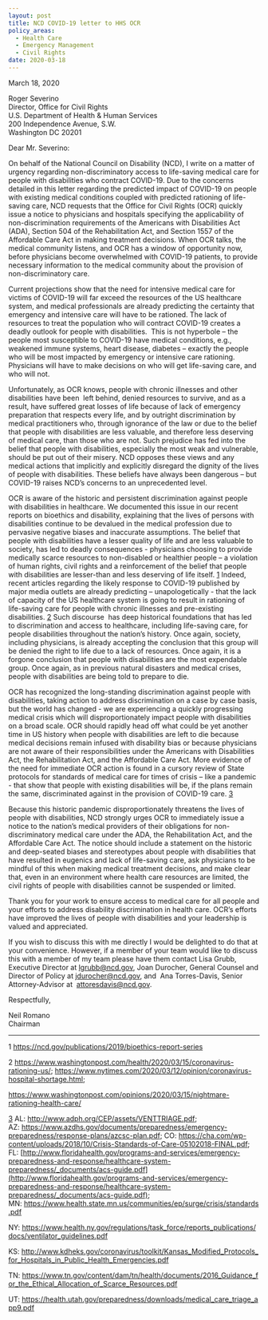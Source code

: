```yaml
---
layout: post
title: NCD COVID-19 letter to HHS OCR
policy_areas:
  - Health Care
  - Emergency Management
  - Civil Rights
date: 2020-03-18
---
```

M﻿arch 18, 2020

Roger Severino\
Director, Office for Civil Rights\
U.S. Department of Health & Human Services\
200 Independence Avenue, S.W.\
Washington DC 20201

Dear Mr. Severino:

On behalf of the National Council on Disability (NCD), I write on a matter of urgency regarding non-discriminatory access to life-saving medical care for people with disabilities who contract COVID-19. Due to the concerns detailed in this letter regarding the predicted impact of COVID-19 on people with existing medical conditions coupled with predicted rationing of life-saving care, NCD requests that the Office for Civil Rights (OCR) quickly issue a notice to physicians and hospitals specifying the applicability of non-discrimination requirements of the Americans with Disabilities Act (ADA), Section 504 of the Rehabilitation Act, and Section 1557 of the Affordable Care Act in making treatment decisions. When OCR talks, the medical community listens, and OCR has a window of opportunity now, before physicians become overwhelmed with COVID-19 patients, to provide necessary information to the medical community about the provision of non-discriminatory care.

Current projections show that the need for intensive medical care for victims of COVID-19 will far exceed the resources of the US healthcare system, and medical professionals are already predicting the certainty that emergency and intensive care will have to be rationed. The lack of resources to treat the population who will contract COVID-19 creates a deadly outlook for people with disabilities.  This is not hyperbole – the people most susceptible to COVID-19 have medical conditions, e.g., weakened immune systems, heart disease, diabetes – exactly the people who will be most impacted by emergency or intensive care rationing. Physicians will have to make decisions on who will get life-saving care, and who will not.

Unfortunately, as OCR knows, people with chronic illnesses and other disabilities have been  left behind, denied resources to survive, and as a result, have suffered great losses of life because of lack of emergency preparation that respects every life, and by outright discrimination by medical practitioners who, through ignorance of the law or due to the belief that people with disabilities are less valuable, and therefore less deserving of medical care, than those who are not. Such prejudice has fed into the belief that people with disabilities, especially the most weak and vulnerable, should be put out of their misery. NCD opposes these views and any medical actions that implicitly and explicitly disregard the dignity of the lives of people with disabilities. These beliefs have always been dangerous – but COVID-19 raises NCD’s concerns to an unprecedented level.

OCR is aware of the historic and persistent discrimination against people with disabilities in healthcare. We documented this issue in our recent reports on bioethics and disability, explaining that the lives of persons with disabilities continue to be devalued in the medical profession due to pervasive negative biases and inaccurate assumptions. The belief that people with disabilities have a lesser quality of life and are less valuable to society, has led to deadly consequences - physicians choosing to provide medically scarce resources to non-disabled or healthier people – a violation of human rights, civil rights and a reinforcement of the belief that people with disabilities are lesser-than and less deserving of life itself. [1](https://ncd.gov/publications/2020/ncd-covid-19-letter-hhs-ocr#_ftn1) Indeed, recent articles regarding the likely response to COVID-19 published by major media outlets are already predicting – unapologetically - that the lack of capacity of the US healthcare system is going to result in rationing of life-saving care for people with chronic illnesses and pre-existing disabilities. [2](https://ncd.gov/publications/2020/ncd-covid-19-letter-hhs-ocr#_ftn2) Such discourse  has deep historical foundations that has led to discrimination and access to healthcare, including life-saving care, for people disabilities throughout the nation’s history. Once again, society, including physicians, is already accepting the conclusion that this group will be denied the right to life due to a lack of resources. Once again, it is a forgone conclusion that people with disabilities are the most expendable group. Once again, as in previous natural disasters and medical crises, people with disabilities are being told to prepare to die.

OCR has recognized the long-standing discrimination against people with disabilities, taking action to address discrimination on a case by case basis, but the world has changed - we are experiencing a quickly progressing medical crisis which will disproportionately impact people with disabilities on a broad scale. OCR should rapidly head off what could be yet another time in US history when people with disabilities are left to die because medical decisions remain infused with disability bias or because physicians are not aware of their responsibilities under the Americans with Disabilities Act, the Rehabilitation Act, and the Affordable Care Act. More evidence of the need for immediate OCR action is found in a cursory review of State protocols for standards of medical care for times of crisis – like a pandemic - that show that people with existing disabilities will be, if the plans remain the same, discriminated against in the provision of COVID-19 care. [3](https://ncd.gov/publications/2020/ncd-covid-19-letter-hhs-ocr#_ftn3)

Because this historic pandemic disproportionately threatens the lives of people with disabilities, NCD strongly urges OCR to immediately issue a notice to the nation’s medical providers of their obligations for non-discriminatory medical care under the ADA, the Rehabilitation Act, and the Affordable Care Act. The notice should include a statement on the historic and deep-seated biases and stereotypes about people with disabilities that have resulted in eugenics and lack of life-saving care, ask physicians to be mindful of this when making medical treatment decisions, and make clear that, even in an environment where health care resources are limited, the civil rights of people with disabilities cannot be suspended or limited. 

Thank you for your work to ensure access to medical care for all people and your efforts to address disability discrimination in health care. OCR’s efforts have improved the lives of people with disabilities and your leadership is valued and appreciated.

If you wish to discuss this with me directly I would be delighted to do that at your convenience. However, if a member of your team would like to discuss this with a member of my team please have them contact Lisa Grubb, Executive Director at [lgrubb@ncd.gov](mailto:lgrubb@ncd.gov), Joan Durocher, General Counsel and Director of Policy at [jdurocher@ncd.gov](mailto:jdurocher@ncd.gov), and  Ana Torres-Davis, Senior Attorney-Advisor at  [attoresdavis@ncd.gov](mailto:attoresdavis@ncd.gov).

Respectfully,

Neil Romano\
Chairman

- - -

 1 <https://ncd.gov/publications/2019/bioethics-report-series>

 2 <https://www.washingtonpost.com/health/2020/03/15/coronavirus-rationing-us/>; <https://www.nytimes.com/2020/03/12/opinion/coronavirus-hospital-shortage.html>;

<https://www.washingtonpost.com/opinions/2020/03/15/nightmare-rationing-health-care/>

 [3](https://ncd.gov/publications/2020/ncd-covid-19-letter-hhs-ocr#_ftnref3) AL: <http://www.adph.org/CEP/assets/VENTTRIAGE.pdf>; AZ: <https://www.azdhs.gov/documents/preparedness/emergency-preparedness/response-plans/azcsc-plan.pdf>; CO: <https://cha.com/wp-content/uploads/2018/10/Crisis-Standards-of-Care-05102018-FINAL.pdf>; FL: [http://www.floridahealth.gov/programs-and-services/emergency-preparedness-and-response/healthcare-system-preparedness/_documents/acs-guide.pdf](http://www.floridahealth.gov/programs-and-services/emergency-preparedness-and-response/healthcare-system-preparedness/_documents/acs-guide.pdf); MN: <https://www.health.state.mn.us/communities/ep/surge/crisis/standards.pdf>

NY: <https://www.health.ny.gov/regulations/task_force/reports_publications/docs/ventilator_guidelines.pdf>

KS: <http://www.kdheks.gov/coronavirus/toolkit/Kansas_Modified_Protocols_for_Hospitals_in_Public_Health_Emergencies.pdf>

TN: <https://www.tn.gov/content/dam/tn/health/documents/2016_Guidance_for_the_Ethical_Allocation_of_Scarce_Resources.pdf>

UT: <https://health.utah.gov/preparedness/downloads/medical_care_triage_app9.pdf>
